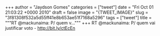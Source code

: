 
+++
author = "Jaydson Gomes"
categories = ["tweet"]
date = "Fri Oct 01 21:03:22 +0000 2010"
draft = false
image = "{TWEET_IMAGE}"
slug = "3f81308f532a5d55ff41e8b653ae51f7168a5296"
tags = ["tweet"]
title = """RT @mackunaima: P/ quem v..."""
+++
RT @mackunaima: P/ quem vai justificar voto - http://bit.ly/ctEcEn
